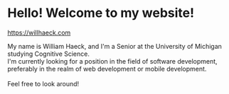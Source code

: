 # Hello! Welcome to my website!

https://willhaeck.com

My name is William Haeck, and I'm a Senior at the University of Michigan studying Cognitive Science. \
I'm currently looking for a position in the field of software development, preferably in the realm of web development or mobile development. \
\
Feel free to look around!
